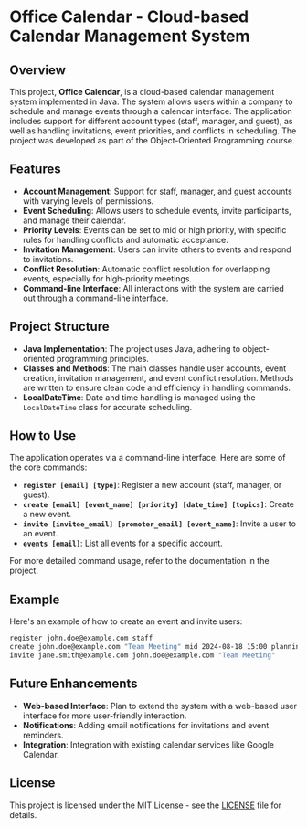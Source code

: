 
# Office Calendar - Cloud-based Calendar Management System

## Overview
This project, **Office Calendar**, is a cloud-based calendar management system implemented in Java. The system allows users within a company to schedule and manage events through a calendar interface. The application includes support for different account types (staff, manager, and guest), as well as handling invitations, event priorities, and conflicts in scheduling. The project was developed as part of the Object-Oriented Programming course.

## Features
- **Account Management**: Support for staff, manager, and guest accounts with varying levels of permissions.
- **Event Scheduling**: Allows users to schedule events, invite participants, and manage their calendar.
- **Priority Levels**: Events can be set to mid or high priority, with specific rules for handling conflicts and automatic acceptance.
- **Invitation Management**: Users can invite others to events and respond to invitations.
- **Conflict Resolution**: Automatic conflict resolution for overlapping events, especially for high-priority meetings.
- **Command-line Interface**: All interactions with the system are carried out through a command-line interface.

## Project Structure
- **Java Implementation**: The project uses Java, adhering to object-oriented programming principles.
- **Classes and Methods**: The main classes handle user accounts, event creation, invitation management, and event conflict resolution. Methods are written to ensure clean code and efficiency in handling commands.
- **LocalDateTime**: Date and time handling is managed using the `LocalDateTime` class for accurate scheduling.


## How to Use
The application operates via a command-line interface. Here are some of the core commands:
- **`register [email] [type]`**: Register a new account (staff, manager, or guest).
- **`create [email] [event_name] [priority] [date_time] [topics]`**: Create a new event.
- **`invite [invitee_email] [promoter_email] [event_name]`**: Invite a user to an event.
- **`events [email]`**: List all events for a specific account.

For more detailed command usage, refer to the documentation in the project.

## Example
Here's an example of how to create an event and invite users:

```bash
register john.doe@example.com staff
create john.doe@example.com "Team Meeting" mid 2024-08-18 15:00 planning strategy
invite jane.smith@example.com john.doe@example.com "Team Meeting"
```

## Future Enhancements
- **Web-based Interface**: Plan to extend the system with a web-based user interface for more user-friendly interaction.
- **Notifications**: Adding email notifications for invitations and event reminders.
- **Integration**: Integration with existing calendar services like Google Calendar.

## License
This project is licensed under the MIT License - see the [LICENSE](LICENSE) file for details.
